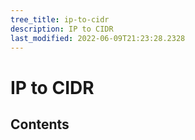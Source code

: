 ```yaml
---
tree_title: ip-to-cidr
description: IP to CIDR
last_modified: 2022-06-09T21:23:28.2328
---
```


# IP to CIDR

## Contents
